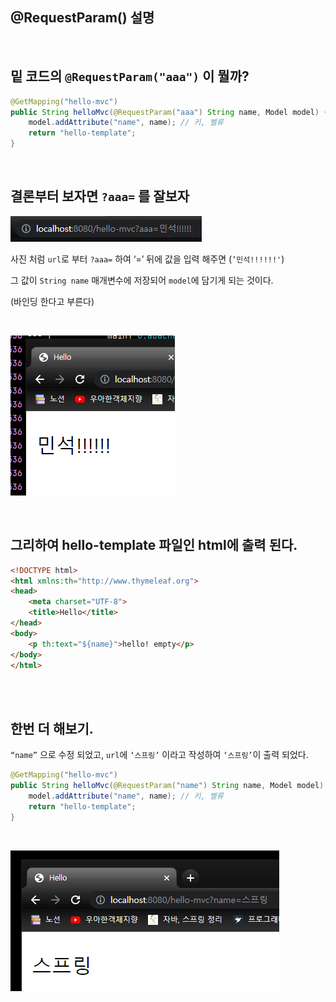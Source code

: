 ## @RequestParam() 설명

<br/>

## 밑 코드의 `@RequestParam("aaa")` 이 뭘까?

```java
@GetMapping("hello-mvc")
public String helloMvc(@RequestParam("aaa") String name, Model model) {
    model.addAttribute("name", name); // 키, 벨류
    return "hello-template";
}
```

<br/>

## 결론부터 보자면 `?aaa=` 를 잘보자

![이미지](/programming/img/입문2.PNG)

사진 처럼 `url`로 부터 `?aaa=` 하여 ‘=’ 뒤에 값을 입력 해주면 (`’민석!!!!!!'`)

그 값이 `String name` 매개변수에 저장되어 `model`에 담기게 되는 것이다.

(바인딩 한다고 부른다)

<br/>

![이미지](/programming/img/입문3.PNG)

<br/>

## 그리하여 hello-template 파일인 html에 출력 된다.

```html
<!DOCTYPE html>
<html xmlns:th="http://www.thymeleaf.org">
<head>
    <meta charset="UTF-8">
    <title>Hello</title>
</head>
<body>
    <p th:text="${name}">hello! empty</p>
</body>
</html>
```

<br/><br/>

## 한번 더 해보기.

`“name”` 으로 수정 되었고, `url`에 `‘스프링’` 이라고 작성하여 `‘스프링’`이 출력 되었다.

```java
@GetMapping("hello-mvc")
public String helloMvc(@RequestParam("name") String name, Model model) {
    model.addAttribute("name", name); // 키, 벨류
    return "hello-template";
}
```

<br/>

![이미지](/programming/img/입문4.PNG)